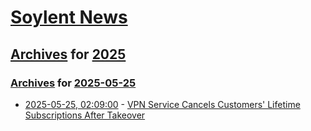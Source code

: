 # [Soylent News](../../../README.md)

## [Archives](../../index.md) for [2025](../index.md)

### [Archives](../../index.md) for [2025-05-25](index.md)

* [2025-05-25, 02:09:00](https://soylentnews.org/article.pl?sid=25/05/24/171234&from=rss) - [VPN Service Cancels Customers' Lifetime Subscriptions After Takeover](https://soylentnews.org/article.pl?sid=25/05/24/171234&from=rss)
